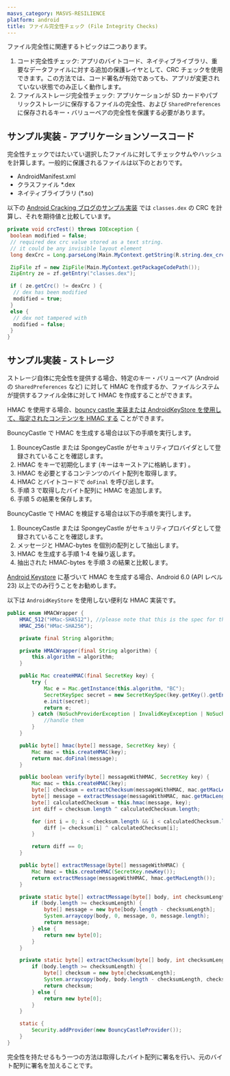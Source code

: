 ```yaml
---
masvs_category: MASVS-RESILIENCE
platform: android
title: ファイル完全性チェック (File Integrity Checks)
---
```


ファイル完全性に関連するトピックは二つあります。

 1. コード完全性チェック: アプリのバイトコード、ネイティブライブラリ、重要なデータファイルに対する追加の保護レイヤとして、CRC チェックを使用できます。この方法では、コード署名が有効であっても、アプリが変更されていない状態でのみ正しく動作します。
 2. ファイルストレージ完全性チェック: アプリケーションが SD カードやパブリックストレージに保存するファイルの完全性、および `SharedPreferences` に保存されるキー・バリューペアの完全性を保護する必要があります。

## サンプル実装 - アプリケーションソースコード

完全性チェックではたいてい選択したファイルに対してチェックサムやハッシュを計算します。一般的に保護されるファイルは以下のとおりです。

- AndroidManifest.xml
- クラスファイル *.dex
- ネイティブライブラリ (*.so)

以下の [Android Cracking ブログのサンプル実装](https://androidcracking.blogspot.com/2011/06/anti-tampering-with-crc-check.html "anti-tampering with crc check") では `classes.dex` の CRC を計算し、それを期待値と比較しています。

```java
private void crcTest() throws IOException {
 boolean modified = false;
 // required dex crc value stored as a text string.
 // it could be any invisible layout element
 long dexCrc = Long.parseLong(Main.MyContext.getString(R.string.dex_crc));

 ZipFile zf = new ZipFile(Main.MyContext.getPackageCodePath());
 ZipEntry ze = zf.getEntry("classes.dex");

 if ( ze.getCrc() != dexCrc ) {
  // dex has been modified
  modified = true;
 }
 else {
  // dex not tampered with
  modified = false;
 }
}
```

## サンプル実装 - ストレージ

ストレージ自体に完全性を提供する場合、特定のキー・バリューペア (Android の `SharedPreferences` など) に対して HMAC を作成するか、ファイルシステムが提供するファイル全体に対して HMAC を作成することができます。

HMAC を使用する場合、[bouncy castle 実装または AndroidKeyStore を使用して、指定されたコンテンツを HMAC する](https://web.archive.org/web/20210804035343/https://cseweb.ucsd.edu/~mihir/papers/oem.html "Authenticated Encryption: Relations among notions and analysis of the generic composition paradigm") ことができます。

BouncyCastle で HMAC を生成する場合は以下の手順を実行します。

1. BounceyCastle または SpongeyCastle がセキュリティプロバイダとして登録されていることを確認します。
2. HMAC をキーで初期化します (キーはキーストアに格納します) 。
3. HMAC を必要とするコンテンツのバイト配列を取得します。
4. HMAC とバイトコードで `doFinal` を呼び出します。
5. 手順 3 で取得したバイト配列に HMAC を追加します。
6. 手順 5 の結果を保存します。

BouncyCastle で HMAC を検証する場合は以下の手順を実行します。

1. BounceyCastle または SpongeyCastle がセキュリティプロバイダとして登録されていることを確認します。
2. メッセージと HMAC-bytes を個別の配列として抽出します。
3. HMAC を生成する手順 1-4 を繰り返します。
4. 抽出された HMAC-bytes を手順 3 の結果と比較します。

[Android Keystore](https://developer.android.com/training/articles/keystore.html "Android Keystore") に基づいて HMAC を生成する場合、Android 6.0 (API レベル 23) 以上でのみ行うことをお勧めします。

以下は `AndroidKeyStore` を使用しない便利な HMAC 実装です。

```java
public enum HMACWrapper {
    HMAC_512("HMac-SHA512"), //please note that this is the spec for the BC provider
    HMAC_256("HMac-SHA256");

    private final String algorithm;

    private HMACWrapper(final String algorithm) {
        this.algorithm = algorithm;
    }

    public Mac createHMAC(final SecretKey key) {
        try {
            Mac e = Mac.getInstance(this.algorithm, "BC");
            SecretKeySpec secret = new SecretKeySpec(key.getKey().getEncoded(), this.algorithm);
            e.init(secret);
            return e;
        } catch (NoSuchProviderException | InvalidKeyException | NoSuchAlgorithmException e) {
            //handle them
        }
    }

    public byte[] hmac(byte[] message, SecretKey key) {
        Mac mac = this.createHMAC(key);
        return mac.doFinal(message);
    }

    public boolean verify(byte[] messageWithHMAC, SecretKey key) {
        Mac mac = this.createHMAC(key);
        byte[] checksum = extractChecksum(messageWithHMAC, mac.getMacLength());
        byte[] message = extractMessage(messageWithHMAC, mac.getMacLength());
        byte[] calculatedChecksum = this.hmac(message, key);
        int diff = checksum.length ^ calculatedChecksum.length;

        for (int i = 0; i < checksum.length && i < calculatedChecksum.length; ++i) {
            diff |= checksum[i] ^ calculatedChecksum[i];
        }

        return diff == 0;
    }

    public byte[] extractMessage(byte[] messageWithHMAC) {
        Mac hmac = this.createHMAC(SecretKey.newKey());
        return extractMessage(messageWithHMAC, hmac.getMacLength());
    }

    private static byte[] extractMessage(byte[] body, int checksumLength) {
        if (body.length >= checksumLength) {
            byte[] message = new byte[body.length - checksumLength];
            System.arraycopy(body, 0, message, 0, message.length);
            return message;
        } else {
            return new byte[0];
        }
    }

    private static byte[] extractChecksum(byte[] body, int checksumLength) {
        if (body.length >= checksumLength) {
            byte[] checksum = new byte[checksumLength];
            System.arraycopy(body, body.length - checksumLength, checksum, 0, checksumLength);
            return checksum;
        } else {
            return new byte[0];
        }
    }

    static {
        Security.addProvider(new BouncyCastleProvider());
    }
}
```

完全性を持たせるもう一つの方法は取得したバイト配列に署名を行い、元のバイト配列に署名を加えることです。
